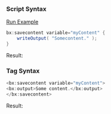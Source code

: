 ### Script Syntax



<a href="https://try.boxlang.io/?code=eJxLqrAqTixLTc7PK0nNK1EoSyzKTEzKSbVVyq10hogpKVRzcZYXZZak%2BpeWFJSWaCgoBefnwnToKSloWnPVcgEA0RIZLw%3D%3D" target="_blank">Run Example</a>

```java
bx:savecontent variable="myContent" {
	writeOutput( "Somecontent." );
}

```

Result: 

### Tag Syntax




```java
<bx:savecontent variable="myContent">
<bx:output>Some content.</bx:output>
</bx:savecontent>
```

Result: 

